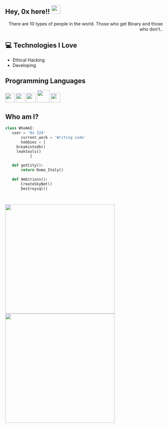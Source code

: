 ## Hey, 0x here!! <img src="https://media.giphy.com/media/hvRJCLFzcasrR4ia7z/giphy.gif" width="28px" height="28px"> 

<div style="text-align: right">There are 10 types of people in the world. Those who get Binary and those who don't.. </div>

## :computer: Technologies I Love
* Ethical Hacking
* Developing
  
## Programming Languages
<img src = 'https://github.com/MarikIshtar007/MarikIshtar007/blob/master/images/python2.png' height='30'/>  <img src = 'https://github.com/MarikIshtar007/MarikIshtar007/blob/master/images/html.svg' width='30'/> <img src =
'https://github.com/MarikIshtar007/MarikIshtar007/blob/master/images/css.svg' width='30'/> <img src = 'https://github.com/MarikIshtar007/MarikIshtar007/blob/master/images/php.svg' width='40'/>
 <img src = 'https://github.com/MarikIshtar007/MarikIshtar007/blob/master/images/sql.svg' width='30'/> 
 
 
 ## Who am I?
 ```python
 class WhoAmI:
 	user = '0x 324'
		current_work = 'Writing code'
		hobbies = [
	  breakintodb()
	  leaktools()
			]
	
	def getCity():
		return Rome_Italy()
	
	def Ambitions():
		CreateSkyNet()
		Destroysql()

	
 ```
<img src="https://api.status.gg/discord/1139176909549338705?theme%5Blogo%5D=ff0000" width="350">
<img src="https://api.status.gg/telegram/6492301454" width="350">
 
 
